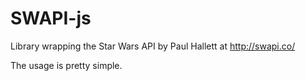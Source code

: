 # SWAPI-js
Library wrapping the Star Wars API by Paul Hallett at http://swapi.co/


The usage is pretty simple.
